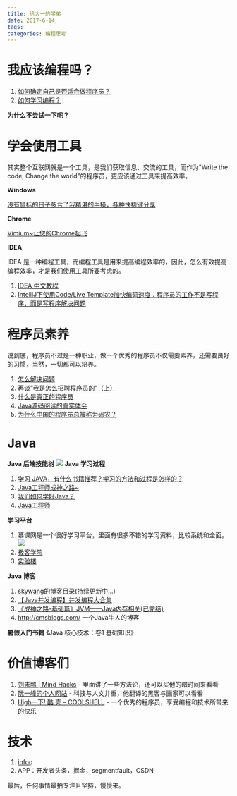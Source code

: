 ```yaml
---
title: 给大一的学弟
date: 2017-6-14
tags: 
categories: 编程思考
---
```



# 我应该编程吗？

1. [如何确定自己是否适合做程序员？](https://www.zhihu.com/question/35256075)
2. [如何学习编程？](https://www.zhihu.com/question/19578287)

**为什么不尝试一下呢？**

<!-- more -->
# 学会使用工具
其实整个互联网就是一个工具，是我们获取信息、交流的工具，而作为"Write the code, Change the world"的程序员，更应该通过工具来提高效率。

**Windows**

[没有鼠标的日子多亏了我精湛的手操，各种快捷键分享](http://www.cnblogs.com/wayou/p/shortcuts.html)

**Chrome**

[Vimium~让您的Chrome起飞](http://www.jeffjade.com/2015/10/19/2015-10-18-chrome-vimium/)


**IDEA**

IDEA 是一种编程工具，而编程工具是用来提高编程效率的，因此，怎么有效提高编程效率，才是我们使用工具所要考虑的。
1. [IDEA 中文教程](http://whudoc.qiniudn.com/2016/IntelliJ-IDEA-Tutorial/index.html)
2. [IntelliJ下使用Code/Live Template加快编码速度：程序员的工作不是写程序，而是写程序解决问题](http://blog.csdn.net/kiwi_coder/article/details/17113759)


# 程序员素养

说到底，程序员不过是一种职业，做一个优秀的程序员不仅需要素养，还需要良好的习惯，当然，一切都可以培养。

1. [怎么解决问题](http://www.cnblogs.com/morethink/p/6790464.html)
2. [再谈“我是怎么招聘程序员的”（上）](http://coolshell.cn/articles/4506.html)
3. [什么是真正的程序员](http://www.cnblogs.com/xueweihan/p/5220513.html)
4. [Java源码阅读的真实体会](http://zwchen.iteye.com/blog/1154193)
5. [为什么中国的程序员总被称为码农？](http://www.csdn.net/article/2012-10-19/2810967-Why-are-China%27s-programmers-always-calle)


# Java

**Java 后端技能树**
![](https://images.morethink.cn/java-skill-tree.png)
**Java 学习过程**
1. [学习 JAVA，有什么书籍推荐？学习的方法和过程是怎样的？](https://www.zhihu.com/question/29581524/answer/44872235)
2. [Java工程师成神之路~](http://www.hollischuang.com/archives/489)
3. [我们如何学好Java？](https://www.zhihu.com/question/19945685)
4. [Java工程师](http://www.imooc.com/course/programdetail/pid/31)


**学习平台**
1. 慕课网是一个很好学习平台，里面有很多不错的学习资料，比较系统和全面。
![](https://images.morethink.cn/imooc.jpg)
2. [极客学院](http://www.jikexueyuan.com/)
3. [实验楼](https://www.shiyanlou.com/)


**Java 博客**

1. [skywang的博客目录(持续更新中...)](http://www.cnblogs.com/skywang12345/archive/2013/06/14/index.html)
2. [【Java并发编程】并发编程大合集](http://blog.csdn.net/ns_code/article/details/17539599)
3. [《成神之路-基础篇》JVM——Java内存相关(已完结)](http://www.hollischuang.com/archives/1003)
4. http://cmsblogs.com/ 一个Java牛人的博客

**暑假入门书籍**
《Java 核心技术：卷1 基础知识》

# 价值博客们
1. [刘未鹏 | Mind Hacks](http://mindhacks.cn/) - 里面讲了一些方法论，还可以买他的暗时间来看看
2. [阮一峰的个人网站](http://www.ruanyifeng.com/home.html) - 科技与人文并重，他翻译的黑客与画家可以看看
3. [High一下! 酷 壳 – COOLSHELL](http://coolshell.cn/) - 一个优秀的程序员，享受编程和技术所带来的快乐

# 技术
1. [infoq](http://www.infoq.com/cn/)
2. APP：开发者头条，掘金，segmentfault，CSDN

最后，任何事情最拍专注且坚持，慢慢来。
